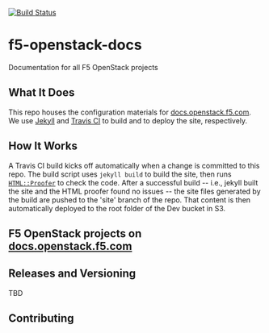 [![Build Status](https://magnum.travis-ci.com/F5Networks/f5-openstack-docs.svg?token=9DzDpZ48B74dRXvdFxM2&branch=master)](https://magnum.travis-ci.com/F5Networks/f5-openstack-docs)

# f5-openstack-docs
Documentation for all F5 OpenStack projects

## What It Does
This repo houses the configuration materials for [docs.openstack.f5.com]. We use [Jekyll] and [Travis CI] to build and to deploy the site, respectively.

## How It Works
A Travis CI build kicks off automatically when a change is committed to this repo. The build script uses `jekyll build` to build the site, then runs [`HTML::Proofer`] to check the code. After a successful build -- i.e., jekyll built the site and the HTML proofer found no issues -- the site files generated by the build are pushed to the 'site' branch of the repo. That content is then automatically deployed to the root folder of the Dev bucket in S3. 

## F5 OpenStack projects on [docs.openstack.f5.com]


## Releases and Versioning
TBD

## Contributing

[docs.openstack.f5.com]:http://docs.openstack.f5.com/
[Jekyll]:https://jekyllrb.com/
[Travis CI]:https://travis-ci.com/
[`HTML::Proofer`]:https://github.com/gjtorikian/html-proofer

